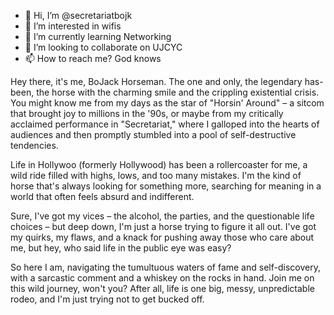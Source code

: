 - 👋 Hi, I’m @secretariatbojk
- 👀 I’m interested in wifis
- 🌱 I’m currently learning Networking
- 💞️ I’m looking to collaborate on UJCYC
- 📫 How to reach me? God knows



Hey there, it's me, BoJack Horseman. The one and only, the legendary has-been, the horse with the charming smile and the crippling existential crisis. 
You might know me from my days as the star of "Horsin' Around" – a sitcom that brought joy to millions in the '90s, or maybe from my critically acclaimed performance in "Secretariat," 
where I galloped into the hearts of audiences and then promptly stumbled into a pool of self-destructive tendencies.

Life in Hollywoo (formerly Hollywood) has been a rollercoaster for me, a wild ride filled with highs, lows, 
and too many mistakes. I'm the kind of horse that's always looking for something more, searching for meaning in a world that often feels absurd and indifferent.

Sure, I've got my vices – the alcohol, the parties, and the questionable life choices – but deep down,
I'm just a horse trying to figure it all out. I've got my quirks, my flaws, and a knack for pushing away those who care about me,
but hey, who said life in the public eye was easy?

So here I am, navigating the tumultuous waters of fame and self-discovery, 
with a sarcastic comment and a whiskey on the rocks in hand. Join me on this wild journey,
won't you? After all, life is one big, messy, unpredictable rodeo, and I'm just trying not to get bucked off.

